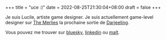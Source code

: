 +++
title =  "uce :)"
date = 2022-08-25T21:30:04+08:00
draft = false
+++

Je suis Lucile, artiste game designer. 
Je suis actuellement game-level designer sur [The Merlies](https://store.steampowered.com/app/2521160/The_Merlies/) la prochaine sortie de [Darjeeling](https://darjeelingprod.com/).

Vous pouvez me trouver sur [bluesky](https://bsky.app/profile/uce.bsky.social), [linkedin](https://www.linkedin.com/in/lucile-thierry-641977256/) ou [malt](https://www.malt.fr/profile/lucilethierry).